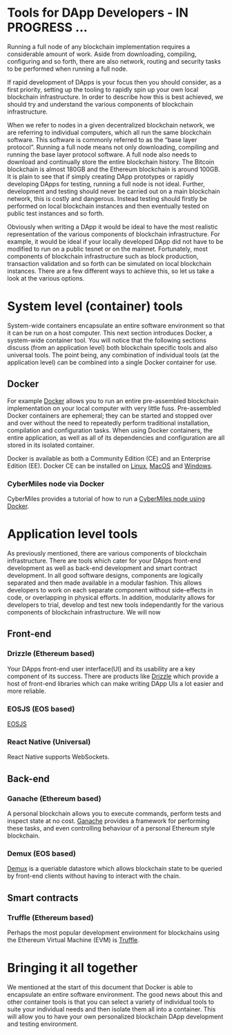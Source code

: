 # Tools for DApp Developers - IN PROGRESS ...

Running a full node of any blockchain implementation requires a considerable amount of work. Aside from downloading, compiling, configuring and so forth, there are also network, routing and security tasks to be performed when running a full node.

If rapid development of DApps is your focus then you should consider, as a first priority, setting up the tooling to rapidly spin up your own local blockchain infrastructure. In order to describe how this is best achieved, we should try and understand the various components of blockchain infrastructure.

When we refer to nodes in a given decentralized blockchain network, we are referring to individual computers, which all run the same blockchain software. This software is commonly referred to as the “base layer protocol”. Running a full node means not only downloading, compiling and running the base layer protocol software. A full node also needs to download and continually store the entire blockchain history. The Bitcoin blockchain is almost 180GB and the Ethereum blockchain is around 100GB. It is plain to see that if simply creating DApp prototypes or rapidly developing DApps for testing, running a full node is not ideal. Further, development and testing should never be carried out on a main blockchain network, this is costly and dangerous. Instead testing should firstly be performed on local blockchain instances and then eventually tested on public test instances and so forth.

Obviously when writing a DApp it would be ideal to have the most realistic representation of the various components of blockchain infrastructure. For example, it would be ideal if your locally developed DApp did not have to be modified to run on a public tesnet or on the mainnet. Fortunately, most components of blockchain infrastructure such as block production, transaction validation and so forth can be simulated on local blockchain instances. There are a few different ways to achieve this, so let us take a look at the various options.

# System level (container) tools
System-wide containers encapsulate an entire software environment so that it can be run on a host computer. This next section introduces Docker, a system-wide container tool. You will notice that the following sections discuss (from an application level) both blockchain specific tools and also universal tools. The point being, any combination of individual tools (at the application level) can be combined into a single Docker container for use. 

## Docker
For example [Docker](https://www.docker.com/) allows you to run an entire pre-assembled blockchain implementation on your local computer with very little fuss. Pre-assembled Docker containers are ephemeral; they can be started and stopped over and over without the need to repeatedly perform traditional installation, compilation and configuration tasks. When using Docker containers, the entire application, as well as all of its dependencies and configuration are all stored in its isolated container.

Docker is available as both a Community Edition (CE) and an Enterprise Edition (EE). Docker CE can be installed on [Linux](https://docs.docker.com/install/linux/docker-ce/ubuntu/), [MacOS](https://docs.docker.com/docker-for-mac/install/) and [Windows](https://docs.docker.com/docker-for-windows/install/).

### CyberMiles node via Docker
CyberMiles provides a tutorial of how to run a [CyberMiles node using Docker](https://www.litylang.org/getting_started/#start-a-cybermiles-node). 

# Application level tools
As previously mentioned, there are various components of blockchain infrastructure. There are tools which cater for your DApps front-end development as well as back-end development and smart contract development. In all good software designs, components are logically separated and then made available in a modular fashion. This allows developers to work on each separate component without side-effects in code, or overlapping in physical efforts. In addition, modularity allows for developers to trial, develop and test new tools independantly for the various components of blockchain infrastructure. We will now 

## Front-end 

### Drizzle (Ethereum based)
Your DApps front-end user interface(UI) and its usability are a key component of its success. There are products like [Drizzle](https://truffleframework.com/drizzle) which provide a host of front-end libraries which can make writing DApp UIs a lot easier and more reliable.

### EOSJS (EOS based)
[EOSJS](https://github.com/EOSIO/eosjs)

### React Native (Universal)
React Native supports WebSockets.

## Back-end

### Ganache (Ethereum based)
A personal blockchain allows you to execute commands, perform tests and inspect state at no cost. [Ganache](https://truffleframework.com/ganache) provides a framework for performing these tasks, and even controlling behaviour of a personal Ethereum style blockchain.

### Demux (EOS based)
[Demux](https://github.com/EOSIO/demux-js) is a queriable datastore which allows blockchain state to be queried by front-end clients without having to interact with the chain.

## Smart contracts

### Truffle (Ethereum based)
Perhaps the most popular development environment for blockchains using the Ethereum Virtual Machine (EVM) is [Truffle](https://truffleframework.com/truffle).


# Bringing it all together
We mentioned at the start of this document that Docker is able to encapsulate an entire software environment. The good news about this and other container tools is that you can select a variety of individual tools to suite your individual needs and then isolate them all into a container. This will allow you to have your own personalized blockchain DApp development and testing environment.
